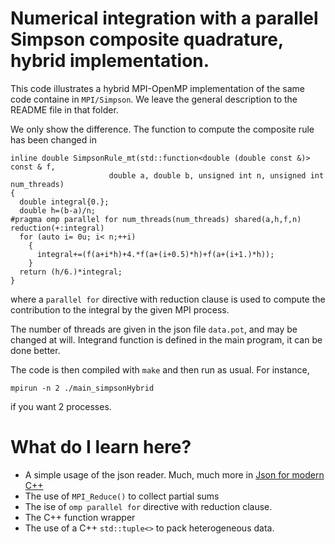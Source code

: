 # Numerical integration with a parallel Simpson composite quadrature, hybrid implementation.


This code illustrates a hybrid MPI-OpenMP implementation of the same code containe in `MPI/Simpson`. We leave the general description to the README file in that folder.

We only show the difference. The function to compute the composite rule has been changed in 

	inline double SimpsonRule_mt(std::function<double (double const &)> const & f,
                          double a, double b, unsigned int n, unsigned int num_threads)
	{
	  double integral{0.};
	  double h=(b-a)/n;
	#pragma omp parallel for num_threads(num_threads) shared(a,h,f,n) reduction(+:integral)
	  for (auto i= 0u; i< n;++i)
	    {
	      integral+=(f(a+i*h)+4.*f(a+(i+0.5)*h)+f(a+(i+1.)*h));
	    }
	  return (h/6.)*integral;
	}
where a `parallel for` directive with reduction clause is used to compute the contribution to the integral by the given MPI process.

The number of threads are given in the json file `data.pot`, and may be changed at will. Integrand function is defined in the main program, it can be done better.

 The code is then compiled with `make` and then run as usual. For instance,
 
 ```
 mpirun -n 2 ./main_simpsonHybrid
 ```
 if you want 2 processes. 
 
# What do I learn here?
 
- A simple usage  of the json reader. Much, much more in [Json for modern C++](https://github.com/nlohmann/json)
- The use of `MPI_Reduce()` to collect partial sums
- The ise of `omp parallel for` directive with reduction clause.
- The C++ function wrapper
- The use of a C++ `std::tuple<>` to pack heterogeneous data. 

 
 